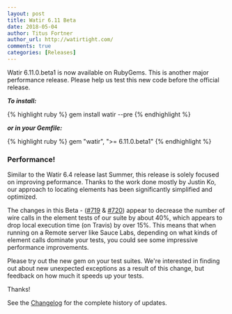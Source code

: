 ```yaml
---
layout: post
title: Watir 6.11 Beta
date: 2018-05-04
author: Titus Fortner
author_url: http://watirtight.com/
comments: true
categories: [Releases]
---
```


Watir 6.11.0.beta1 is now available on RubyGems. This is another major performance
release. Please help us test this new code before the official release.
<!--more-->

***To install:***

{% highlight ruby %}
gem install watir --pre
{% endhighlight %}

***or in your Gemfile:*** 

{% highlight ruby %}
gem "watir", ">= 6.11.0.beta1"
{% endhighlight %}
<br/>

### Performance!

Similar to the Watir 6.4 release last Summer, this release is solely focused on improving
peformance. Thanks to the work done mostly by Justin Ko, our approach to locating
elements has been significantly simplified and optimized.

The changes in this Beta - ([#719](https://github.com/watir/watir/pull/719/files) & 
[#720](https://github.com/watir/watir/pull/720/files)) appear to decrease the number of
wire calls in the element tests of our suite by about 40%, which appears to drop 
local execution time (on Travis) by over 15%. This means that when running on a Remote server
like Sauce Labs, depending on what kinds of element calls dominate your tests, you
could see some impressive performance improvements. 

Please try out the new gem on your test suites. We're interested in finding out about new
unexpected exceptions as a result of this change, but feedback on how much it speeds up your tests.

Thanks!

See the [Changelog](https://github.com/watir/watir/blob/master/CHANGES.md) 
for the complete history of updates.

